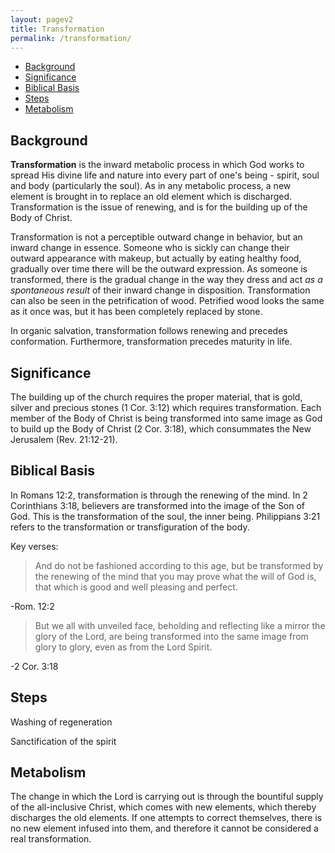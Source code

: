 ```yaml
---
layout: pagev2
title: Transformation
permalink: /transformation/
---
```

- [Background](#background)
- [Significance](#significance)
- [Biblical Basis](#biblical-basis)
- [Steps](#steps)
- [Metabolism](#metabolism)

## Background

**Transformation** is the inward metabolic process in which God works to spread His divine life and nature into every part of one's being - spirit, soul and body (particularly the soul). As in any metabolic process, a new element is brought in to replace an old element which is discharged. Transformation is the issue of renewing, and is for the building up of the Body of Christ.

Transformation is not a perceptible outward change in behavior, but an inward change in essence. Someone who is sickly can change their outward appearance with makeup, but actually by eating healthy food, gradually over time there will be the outward expression. As someone is transformed, there is the gradual change in the way they dress and act *as a spontaneous result* of their inward change in disposition. Transformation can also be seen in the petrification of wood. Petrified wood looks the same as it once was, but it has been completely replaced by stone. 

In organic salvation, transformation follows renewing and precedes conformation. Furthermore, transformation precedes maturity in life.

## Significance

The building up of the church requires the proper material, that is gold, silver and precious stones (1 Cor. 3:12) which requires transformation. Each member of the Body of Christ is being transformed into same image as God to build up the Body of Christ (2 Cor. 3:18), which consummates the New Jerusalem (Rev. 21:12-21).

## Biblical Basis

In Romans 12:2, transformation is through the renewing of the mind. In 2 Corinthians 3:18, believers are transformed into the image of the Son of God. This is the transformation of the soul, the inner being. Philippians 3:21 refers to the transformation or transfiguration of the body. 

Key verses:

>And do not be fashioned according to this age, but be transformed by the renewing of the mind that you may prove what the will of God is, that which is good and well pleasing and perfect.

\-Rom. 12:2

>But we all with unveiled face, beholding and reflecting like a mirror the glory of the Lord, are being transformed into the same image from glory to glory, even as from the Lord Spirit.

\-2 Cor. 3:18 

## Steps

Washing of regeneration

Sanctification of the spirit

## Metabolism

The change in which the Lord is carrying out is through the bountiful supply of the all-inclusive Christ, which comes with new elements, which thereby discharges the old elements. If one attempts to correct themselves, there is no new element infused into them, and therefore it cannot be considered a real transformation.